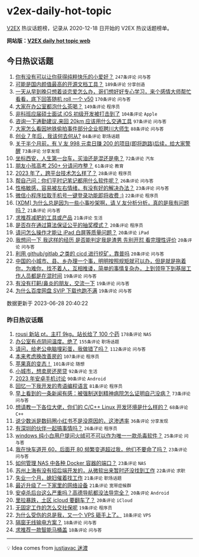 # v2ex-daily-hot-topic

[V2EX](https://www.v2ex.com/) 热议话题榜，记录从 2020-12-18 日开始的 V2EX 热议话题榜单。

**网站版：[V2EX daily hot topic web](https://boojack.github.io/v2ex-daily-hot-topic-web/)**

## 今日热议话题

<!-- TODAY BEGIN -->

1. [你有没有可以让你获得纯粹快乐的小爱好？](https://www.v2ex.com/t/952283) `247条评论` `问与答`
1. [可能是国内颜值最高的开源文档工具？](https://www.v2ex.com/t/952265) `189条评论` `分享创造`
1. [一天从早到晚只想着谈恋爱怎么办，哥们想好好专心学习，来个感情大师帮忙看看，底下回答随机 roll 一个 v50](https://www.v2ex.com/t/952272) `170条评论` `问与答`
1. [大家在办公室都泡什么茶喝？](https://www.v2ex.com/t/952306) `149条评论` `程序员`
1. [非科班应届硕士面试 iOS 初级开发被打击到了](https://www.v2ex.com/t/952264) `104条评论` `Apple`
1. [咨询一下通勤建议.来回 20km 应该用什么交通工具](https://www.v2ex.com/t/952359) `97条评论` `问与答`
1. [大家怎么看因地铁偷拍事件部分企业拒聘川大师生](https://www.v2ex.com/t/952311) `88条评论` `问与答`
1. [创业 7 年后，我该何去何从?](https://www.v2ex.com/t/952251) `84条评论` `职场话题`
1. [关于半个月前，有 V 友 998 元卖日赚 200 的项目(即将跑路)后续，给大家警醒](https://www.v2ex.com/t/952480) `73条评论` `分享发现`
1. [​坐标西安，人生第一台车，买油还是混还是电？](https://www.v2ex.com/t/952411) `72条评论` `汽车`
1. [朋友小孩高考 250+ 分请问咋整？](https://www.v2ex.com/t/952409) `61条评论` `教育`
1. [2023 年了，跨平台技术怎么样了？](https://www.v2ex.com/t/952400) `28条评论` `程序员`
1. [帮自己问：你们平时记笔记都用什么软件呢？](https://www.v2ex.com/t/952434) `26条评论` `问与答`
1. [性格敏感，容易被左右情绪，有没有好的解决办法？](https://www.v2ex.com/t/952268) `23条评论` `问与答`
1. [微信小程序拉取手机号一键登录功能即将收费 :)](https://www.v2ex.com/t/952436) `22条评论` `程序员`
1. [[XDM] 为什么总是因为一些小事吵架啊，请 V 友分析分析，真的是我有问题吗？](https://www.v2ex.com/t/952408) `21条评论` `问与答`
1. [求推荐减肥的工具或产品](https://www.v2ex.com/t/952341) `21条评论` `生活`
1. [是否存在通过算法保证公平的抽奖模式？](https://www.v2ex.com/t/952529) `20条评论` `程序员`
1. [请问怎么操作才能让 iPad 白屏等质量问题？](https://www.v2ex.com/t/952484) `20条评论` `iPad`
1. [我想问一下 我这样的经历 是否能判定我是渣男 先别开怼 看完理性评价](https://www.v2ex.com/t/952373) `20条评论` `问与答`
1. [利用 github/gitlab 之类的 cicd 进行挖矿，靠普吗](https://www.v2ex.com/t/952267) `20条评论` `问与答`
1. [中国的小城市、县、乡办理一个事，明明按照规矩就可以办，但是就是拖着你，为难你，找不着人，互相推诿，简单的事情复杂办，上到领导下到基层工作人员都是在混时间](https://www.v2ex.com/t/952416) `19条评论` `问与答`
1. [有没有打鼾/鼻炎的朋友，交流一下](https://www.v2ex.com/t/952275) `19条评论` `问与答`
1. [为什么百度网盘 SVIP 下载也跑不满](https://www.v2ex.com/t/952266) `19条评论` `问与答`

数据更新于 2023-06-28 20:40:22

<!-- TODAY END -->

### 昨日热议话题

<!-- YESTERDAY BEGIN -->

1. [rousi 新站 pt，主打 9kg。站长给了 100 个药](https://www.v2ex.com/t/951968) `178条评论` `NAS`
1. [办公室有点阴间温度。绝了](https://www.v2ex.com/t/952044) `155条评论` `职场话题`
1. [请问，给老公电脑埋彩蛋，我做错了吗？](https://www.v2ex.com/t/952042) `112条评论` `问与答`
1. [本来考虑换改善房的](https://www.v2ex.com/t/951938) `107条评论` `程序员`
1. [苹果真的变态！](https://www.v2ex.com/t/951989) `101条评论` `随想`
1. [小城市，想卖房还房贷](https://www.v2ex.com/t/951967) `92条评论` `生活`
1. [2023 年安卓手机讨论](https://www.v2ex.com/t/952026) `90条评论` `Android`
1. [回忆一下我开发的粤语编程语言](https://www.v2ex.com/t/951971) `81条评论` `程序员`
1. [早上看到的一条新闻有感：被强制送到精神病院怎么证明自己没病？](https://www.v2ex.com/t/951983) `73条评论` `问与答`
1. [想请教一下各位大佬，你们的 C/C++ Linux 开发环境是什么样的？](https://www.v2ex.com/t/951941) `68条评论` `C++`
1. [说少数派是数码圈小红书不是没原因的，这渗透率](https://www.v2ex.com/t/952136) `36条评论` `分享发现`
1. [有深圳的伙伴一起搞事情吗？](https://www.v2ex.com/t/952034) `26条评论` `程序员`
1. [windows 纯小白用户提问火绒可不可以作为唯一一款杀毒软件？](https://www.v2ex.com/t/952022) `25条评论` `问与答`
1. [我在快车道开 60，后面开 80 频繁变道超过我，他们不要命了吗？](https://www.v2ex.com/t/952141) `23条评论` `问与答`
1. [如何管理 NAS 中各种 Docker 容器的端口？](https://www.v2ex.com/t/952054) `23条评论` `NAS`
1. [苏州上海有没有招后端开发的，从微软出来暂时还没找到工作](https://www.v2ex.com/t/952206) `22条评论` `求职`
1. [失业一个月，媳妇催着找工作](https://www.v2ex.com/t/952179) `21条评论` `职场话题`
1. [最近升级了一下家里的网络设备](https://www.v2ex.com/t/952109) `21条评论` `宽带症候群`
1. [安卓杀后台这么严重吗？高德导航都没法导完全？](https://www.v2ex.com/t/952213) `20条评论` `Android`
1. [里拉暴跌，土区 icloud 要翻车了？](https://www.v2ex.com/t/951988) `20条评论` `iCloud`
1. [无固定工作的怎么交社保呢](https://www.v2ex.com/t/952154) `19条评论` `程序员`
1. [为什么受伤的总是我，又一个 VPS 砸手上了。](https://www.v2ex.com/t/952164) `18条评论` `VPS`
1. [隔窗无线输电方案？](https://www.v2ex.com/t/952105) `18条评论` `问与答`
1. [求推荐一款智能马桶盖](https://www.v2ex.com/t/951961) `18条评论` `问与答`

<!-- YESTERDAY END -->

---

💡 Idea comes from [justjavac 迷渡](https://github.com/justjavac/)
